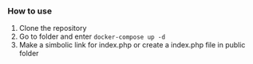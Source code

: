 ### How to use

1. Clone the repository
2. Go to folder and enter ```docker-compose up -d ```
3. Make a simbolic link for index.php or create a index.php file in public folder